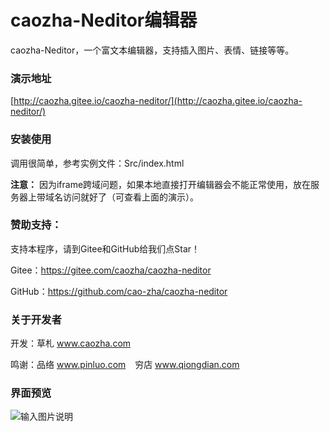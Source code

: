 # caozha-Neditor编辑器

caozha-Neditor，一个富文本编辑器，支持插入图片、表情、链接等等。


### 演示地址

[http://caozha.gitee.io/caozha-neditor/](http://caozha.gitee.io/caozha-neditor/)


### 安装使用

调用很简单，参考实例文件：Src/index.html

**注意：** 因为iframe跨域问题，如果本地直接打开编辑器会不能正常使用，放在服务器上带域名访问就好了（可查看上面的演示）。

### 赞助支持：

支持本程序，请到Gitee和GitHub给我们点Star！

Gitee：https://gitee.com/caozha/caozha-neditor

GitHub：https://github.com/cao-zha/caozha-neditor


### 关于开发者

开发：草札 www.caozha.com

鸣谢：品络 www.pinluo.com  &ensp;  穷店 www.qiongdian.com


### 界面预览

![输入图片说明](https://images.gitee.com/uploads/images/2020/0526/183309_59f40ee6_7397417.png "1.png")

